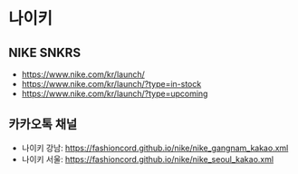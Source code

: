 # 나이키

## NIKE SNKRS
- https://www.nike.com/kr/launch/
- https://www.nike.com/kr/launch/?type=in-stock
- https://www.nike.com/kr/launch/?type=upcoming

## 카카오톡 채널
- 나이키 강남: https://fashioncord.github.io/nike/nike_gangnam_kakao.xml
- 나이키 서울: https://fashioncord.github.io/nike/nike_seoul_kakao.xml
